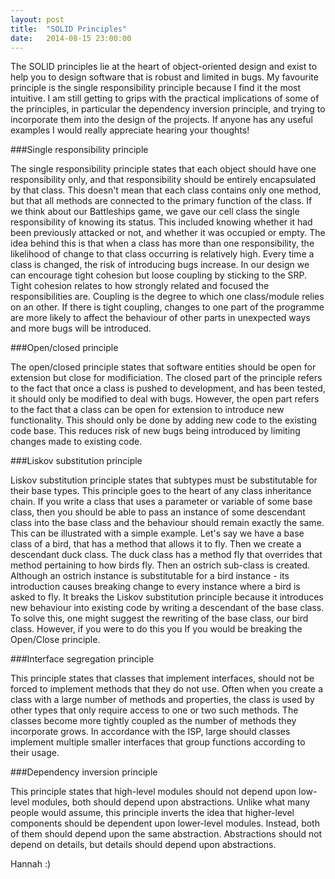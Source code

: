 ```yaml
---
layout: post
title:  "SOLID Principles"
date:   2014-08-15 23:00:00
---
```


The SOLID principles lie at the heart of object-oriented design and exist to help you to design software that is robust and limited in bugs. My favourite principle is the single responsibility principle because I find it the most intuitive. I am still getting to grips with the practical implications of some of the principles, in particular the dependency inversion principle, and trying to incorporate them into the design of the projects. If anyone has any useful examples I would really appreciate hearing your thoughts!

###Single responsibility principle

The single responsibility principle states that each object should have one responsibility only, and that responsibility should be entirely encapsulated by that class. This doesn't mean that each class contains only one method, but that all methods are connected to the primary function of the class. If we think about our Battleships game, we gave our cell class the single responsibility of knowing its status. This included knowing whether it had been previously attacked or not, and whether it was occupied or empty. The idea behind this is that when a class has more than one responsibility, the likelihood of change to that class occurring is relatively high. Every time a class is changed, the risk of introducing bugs increase. In our design we can encourage tight cohesion but loose coupling by sticking to the SRP. Tight cohesion relates to how strongly related and focused the responsibilities are. Coupling is the degree to which one class/module relies on an other. If there is tight coupling, changes to one part of the programme are more likely to affect the behaviour of other parts in unexpected ways and more bugs will be introduced. 

###Open/closed principle

The open/closed principle states that software entities should be open for extension but close for modificiation. The closed part of the principle refers to the fact that once a class is pushed to development, and has been tested, it should only be modified to deal with bugs. However, the open part refers to the fact that a class can be open for extension to introduce new functionality. This should only be done by adding new code to the existing code base. This reduces risk of new bugs being introduced by limiting changes made to existing code. 

###Liskov substitution principle

Liskov substitution principle states that subtypes must be substitutable for their base types. This principle goes to the heart of any class inheritance chain. If you write a class that uses a parameter or variable of some base class, then you should be able to pass an instance of some descendant class into the base class and the behaviour should remain exactly the same. This can be illustrated with a simple example. Let's say we have a base class of a bird, that has a method that allows it to fly. Then we create a descendant duck class. The duck class has a method fly that overrides that method pertaining to how birds fly. Then an ostrich sub-class is created. Although an ostrich instance is substitutable for a bird instance - its introduction causes breaking change to every instance where a bird is asked to fly. It breaks the Liskov substitution principle because it introduces new behaviour into existing code by writing a descendant of the base class. To solve this, one might suggest the rewriting of the base class, our bird class. However, if you were to do this you If you would be breaking the Open/Close principle.

###Interface segregation principle

This principle states that classes that implement interfaces, should not be forced to implement methods that they do not use. Often when you create a class with a large number of methods and properties, the class is used by other types that only require access to one or two such methods. The classes become more tightly coupled as the number of methods they incorporate grows. In accordance with the ISP, large should classes implement multiple smaller interfaces that group functions according to their usage. 

###Dependency inversion principle

This principle states that high-level modules should not depend upon low-level modules, both should depend upon abstractions. Unlike what many people would assume, this principle inverts the idea that higher-level components should be dependent upon lower-level modules. Instead, both of them should depend upon the same abstraction.  Abstractions should not depend on details, but details should depend upon abstractions. 

Hannah :)

